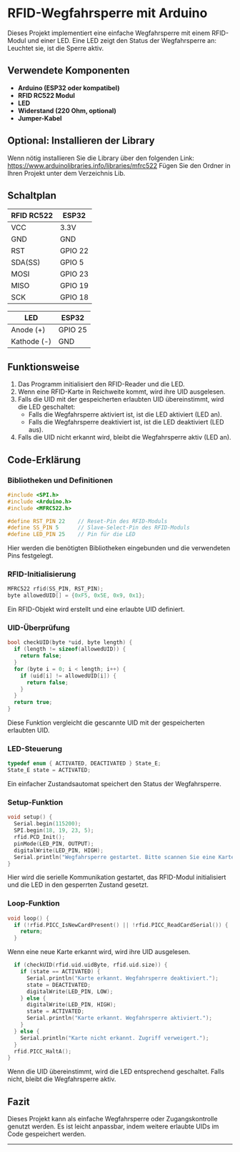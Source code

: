 # RFID-Wegfahrsperre mit Arduino

Dieses Projekt implementiert eine einfache Wegfahrsperre mit einem RFID-Modul und einer LED. Eine LED zeigt den Status der Wegfahrsperre an: Leuchtet sie, ist die Sperre aktiv.

## Verwendete Komponenten

- **Arduino (ESP32 oder kompatibel)**
- **RFID RC522 Modul**
- **LED**
- **Widerstand (220 Ohm, optional)**
- **Jumper-Kabel**

## Optional: Installieren der Library
Wenn nötig installieren Sie die Library über den folgenden Link:
https://www.arduinolibraries.info/libraries/mfrc522
Fügen Sie den Ordner in Ihren Projekt unter dem Verzeichnis Lib.

## Schaltplan

| RFID RC522 | ESP32   |
| ---------- | ------- |
| VCC        | 3.3V    |
| GND        | GND     |
| RST        | GPIO 22 |
| SDA(SS)    | GPIO 5  |
| MOSI       | GPIO 23 |
| MISO       | GPIO 19 |
| SCK        | GPIO 18 |

| LED         | ESP32   |
| ----------- | ------- |
| Anode (+)   | GPIO 25 |
| Kathode (-) | GND     |

## Funktionsweise

1. Das Programm initialisiert den RFID-Reader und die LED.
2. Wenn eine RFID-Karte in Reichweite kommt, wird ihre UID ausgelesen.
3. Falls die UID mit der gespeicherten erlaubten UID übereinstimmt, wird die LED geschaltet:
   - Falls die Wegfahrsperre aktiviert ist, ist die LED aktiviert (LED an).
   - Falls die Wegfahrsperre deaktiviert ist, ist die LED deaktiviert (LED aus).
4. Falls die UID nicht erkannt wird, bleibt die Wegfahrsperre aktiv (LED an).

## Code-Erklärung

### Bibliotheken und Definitionen

```cpp
#include <SPI.h>
#include <Arduino.h>
#include <MFRC522.h>

#define RST_PIN 22    // Reset-Pin des RFID-Moduls
#define SS_PIN 5      // Slave-Select-Pin des RFID-Moduls
#define LED_PIN 25    // Pin für die LED
```

Hier werden die benötigten Bibliotheken eingebunden und die verwendeten Pins festgelegt.

### RFID-Initialisierung

```cpp
MFRC522 rfid(SS_PIN, RST_PIN);
byte allowedUID[] = {0xF5, 0x5E, 0x9, 0x1};
```

Ein RFID-Objekt wird erstellt und eine erlaubte UID definiert.

### UID-Überprüfung

```cpp
bool checkUID(byte *uid, byte length) {
  if (length != sizeof(allowedUID)) {
    return false;
  }
  for (byte i = 0; i < length; i++) {
    if (uid[i] != allowedUID[i]) {
      return false;
    }
  }
  return true;
}
```

Diese Funktion vergleicht die gescannte UID mit der gespeicherten erlaubten UID.

### LED-Steuerung

```cpp
typedef enum { ACTIVATED, DEACTIVATED } State_E;
State_E state = ACTIVATED;
```

Ein einfacher Zustandsautomat speichert den Status der Wegfahrsperre.

### Setup-Funktion

```cpp
void setup() {
  Serial.begin(115200);
  SPI.begin(18, 19, 23, 5);
  rfid.PCD_Init();
  pinMode(LED_PIN, OUTPUT);
  digitalWrite(LED_PIN, HIGH);
  Serial.println("Wegfahrsperre gestartet. Bitte scannen Sie eine Karte.");
}
```

Hier wird die serielle Kommunikation gestartet, das RFID-Modul initialisiert und die LED in den gesperrten Zustand gesetzt.

### Loop-Funktion

```cpp
void loop() {
  if (!rfid.PICC_IsNewCardPresent() || !rfid.PICC_ReadCardSerial()) {
    return;
  }
```

Wenn eine neue Karte erkannt wird, wird ihre UID ausgelesen.

```cpp
  if (checkUID(rfid.uid.uidByte, rfid.uid.size)) {
    if (state == ACTIVATED) {
      Serial.println("Karte erkannt. Wegfahrsperre deaktiviert.");
      state = DEACTIVATED;
      digitalWrite(LED_PIN, LOW);
    } else {
      digitalWrite(LED_PIN, HIGH);
      state = ACTIVATED;
      Serial.println("Karte erkannt. Wegfahrsperre aktiviert.");
    }
  } else {
    Serial.println("Karte nicht erkannt. Zugriff verweigert.");
  }
  rfid.PICC_HaltA();
}
```

Wenn die UID übereinstimmt, wird die LED entsprechend geschaltet. Falls nicht, bleibt die Wegfahrsperre aktiv.

## Fazit

Dieses Projekt kann als einfache Wegfahrsperre oder Zugangskontrolle genutzt werden. Es ist leicht anpassbar, indem weitere erlaubte UIDs im Code gespeichert werden.

---


